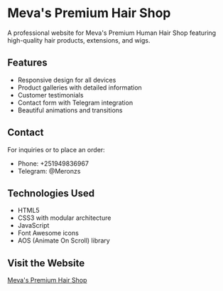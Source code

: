 # Meva's Premium Hair Shop

A professional website for Meva's Premium Human Hair Shop featuring high-quality hair products, extensions, and wigs.

## Features

- Responsive design for all devices
- Product galleries with detailed information
- Customer testimonials
- Contact form with Telegram integration
- Beautiful animations and transitions

## Contact

For inquiries or to place an order:
- Phone: +251949836967
- Telegram: @Meronzs

## Technologies Used

- HTML5
- CSS3 with modular architecture
- JavaScript
- Font Awesome icons
- AOS (Animate On Scroll) library

## Visit the Website

[Meva's Premium Hair Shop](https://henokd11.github.io/MevaPremiumHair/)
